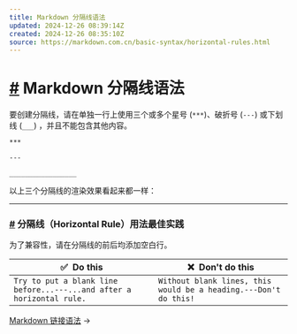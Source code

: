 ```yaml
---
title: Markdown 分隔线语法
updated: 2024-12-26 08:39:14Z
created: 2024-12-26 08:35:10Z
source: https://markdown.com.cn/basic-syntax/horizontal-rules.html
---
```


# [#](#markdown-分隔线语法) Markdown 分隔线语法

要创建分隔线，请在单独一行上使用三个或多个星号 (`***`)、破折号 (`---`) 或下划线 (`___`) ，并且不能包含其他内容。

```text
***

---

_________________
```

以上三个分隔线的渲染效果看起来都一样：

* * *

### [#](#分隔线-horizontal-rule-用法最佳实践) 分隔线（Horizontal Rule）用法最佳实践

为了兼容性，请在分隔线的前后均添加空白行。

| ✅  Do this | ❌  Don't do this |
| --- | --- |
| `Try to put a blank line before...---...and after a horizontal rule.` | `Without blank lines, this would be a heading.---Don't do this!` |

[Markdown 链接语法](https://markdown.com.cn/basic-syntax/links.html) →